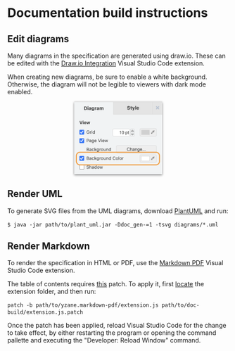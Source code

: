 # Documentation build instructions

## Edit diagrams

Many diagrams in the specification are generated using draw.io. These can be edited with the [Draw.io Integration](https://marketplace.visualstudio.com/items?itemName=hediet.vscode-drawio) Visual Studio Code extension.

When creating new diagrams, be sure to enable a white background. Otherwise, the diagram will not be legible to viewers with dark mode enabled.

<p align="center">
  <img src="./drawio-background.png" alt="Draw.IO background color" width="200px" style="box-shadow: 0px 2px 5px gray;" />
</p>

## Render UML

To generate SVG files from the UML diagrams, download [PlantUML](https://plantuml.com/download) and run:

```
$ java -jar path/to/plant_uml.jar -Ddoc_gen-=1 -tsvg diagrams/*.uml
```

## Render Markdown

To render the specification in HTML or PDF, use the [Markdown PDF](https://marketplace.visualstudio.com/items?itemName=yzane.markdown-pdf) Visual Studio Code extension.

The table of contents requires [this](./extension.js.patch) patch. To apply it, first [locate](https://code.visualstudio.com/api/working-with-extensions/publishing-extension#your-extension-folder) the extension folder, and then run:

```
patch -b path/to/yzane.markdown-pdf/extension.js path/to/doc-build/extension.js.patch
```

Once the patch has been applied, reload Visual Studio Code for the change to take effect, by either restarting the program or opening the command pallette and executing the "Developer: Reload Window" command.